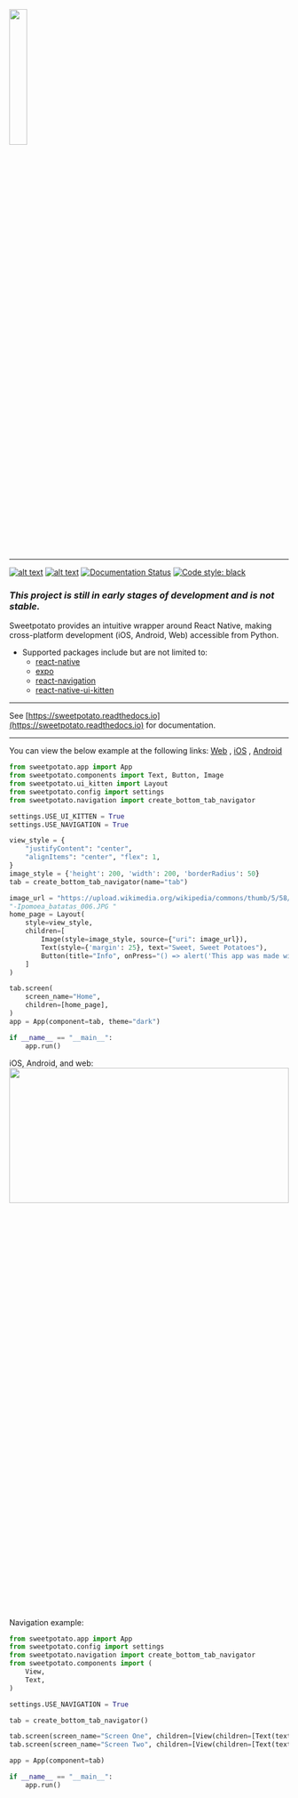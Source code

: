 <img src="https://raw.githubusercontent.com/greysonlalonde/sweetpotato/main/media/sweetpotato_github_banner.png" height=25% alt="">

-----
[![alt text](https://img.shields.io/badge/pypi-0.4.a0-blue)](https://pypi.org/project/sweetpotato)
[![alt text](https://img.shields.io/badge/license-MIT-green)](https://github.com/greysonlalonde/sweetpotato/blob/main/LICENSE)
[![Documentation Status](https://readthedocs.org/projects/sweetpotato/badge/?version=latest)](https://sweetpotato.readthedocs.io/en/latest/?badge=latest)
[![Code style: black](https://img.shields.io/badge/code%20style-black-000000.svg)](https://github.com/psf/black)

### *This project is still in early stages of development and is not stable.*

Sweetpotato provides an intuitive wrapper around React Native, making cross-platform development (iOS, Android, Web)
accessible from Python.

- Supported packages include but are not limited to:
    - [react-native](https://reactnative.dev)
    - [expo](https://expo.dev)
    - [react-navigation](https://reactnavigation.org)
    - [react-native-ui-kitten](https://akveo.github.io/react-native-ui-kitten/)

------

See [https://sweetpotato.readthedocs.io](https://sweetpotato.readthedocs.io) for documentation.

-----
You can view the below example at the following links:
[Web](https://snack-web-player.s3.us-west-1.amazonaws.com/v2/44/index.html?initialUrl=exp%3A%2F%2Fexp.host%2F%40snack%2Fsdk.44.0.0-GZGNQHl!bJ&origin=https%3A%2F%2Fsnack.expo.dev&verbose=false)
,
[iOS](https://appetize.io/embed/8bnmakzrptf1hv9dq7v7bnteem?autoplay=false&debug=true&device=iphone12&embed=true&scale=73&screenOnly=false&xDocMsg=true&xdocMsg=true&params=%7B%22EXDevMenuDisableAutoLaunch%22%3Atrue%2C%22EXKernelLaunchUrlDefaultsKey%22%3A%22exp%3A%2F%2Fexp.host%2F%40greysonlalonde13%2Ffbfde8%2BGZGNQHl%21bJ%22%2C%22EXKernelDisableNuxDefaultsKey%22%3Atrue%7D&osVersion=14.5)
,
[Android](https://appetize.io/embed/xc1w6f1krd589zhp22a0mgftyw?autoplay=false&debug=true&device=pixel4&embed=true&launchUrl=exp%3A%2F%2Fexp.host%2F%40greysonlalonde13%2Ffbfde8%2BGZGNQHl%21bJ&scale=81&screenOnly=false&xDocMsg=true&xdocMsg=true&params=%7B%22EXDevMenuDisableAutoLaunch%22%3Atrue%2C%22EXKernelLaunchUrlDefaultsKey%22%3A%22exp%3A%2F%2Fexp.host%2F%40greysonlalonde13%2Ffbfde8%2BGZGNQHl%21bJ%22%2C%22EXKernelDisableNuxDefaultsKey%22%3Atrue%7D&osVersion=11.0)

```python
from sweetpotato.app import App
from sweetpotato.components import Text, Button, Image
from sweetpotato.ui_kitten import Layout
from sweetpotato.config import settings
from sweetpotato.navigation import create_bottom_tab_navigator

settings.USE_UI_KITTEN = True
settings.USE_NAVIGATION = True

view_style = {
    "justifyContent": "center",
    "alignItems": "center", "flex": 1,
}
image_style = {'height': 200, 'width': 200, 'borderRadius': 50}
tab = create_bottom_tab_navigator(name="tab")

image_url = "https://upload.wikimedia.org/wikipedia/commons/thumb/5/58/Ipomoea_batatas_006.JPG/1920px"
"-Ipomoea_batatas_006.JPG "
home_page = Layout(
    style=view_style,
    children=[
        Image(style=image_style, source={"uri": image_url}),
        Text(style={'margin': 25}, text="Sweet, Sweet Potatoes"),
        Button(title="Info", onPress="() => alert('This app was made with sweetpotato')")
    ]
)

tab.screen(
    screen_name="Home",
    children=[home_page],
)
app = App(component=tab, theme="dark")

if __name__ == "__main__":
    app.run()

```

iOS, Android, and web:
<img src="https://raw.githubusercontent.com/greysonlalonde/sweetpotato/main/media/sweetpotato_readme_example.jpg" width=100% height=25% alt="">

Navigation example:

```python
from sweetpotato.app import App
from sweetpotato.config import settings
from sweetpotato.navigation import create_bottom_tab_navigator
from sweetpotato.components import (
    View,
    Text,
)

settings.USE_NAVIGATION = True

tab = create_bottom_tab_navigator()

tab.screen(screen_name="Screen One", children=[View(children=[Text(text="Hello")])])
tab.screen(screen_name="Screen Two", children=[View(children=[Text(text="World")])])

app = App(component=tab)

if __name__ == "__main__":
    app.run()
```


